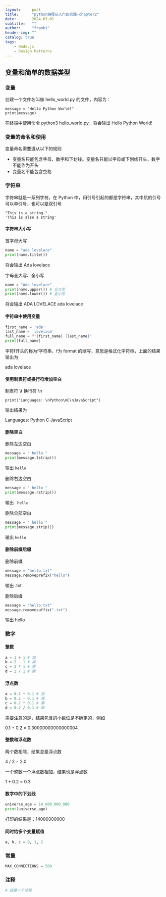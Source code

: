 ```yaml
---
layout:     post
title:      "python编程从入门到实践-chapter2"
date:       2024-03-01
subtitle:   ""
author:     "franki"
header-img: ""
catalog: true
tags:
    - Node.js
    - Design Patterns
---
```


## 变量和简单的数据类型

### 变量

创建一个文件名叫做 hello_world.py 的文件，内容为：

```shell
message = "Hello Python World!"
print(message)
```

在终端中使用命令 python3 hello_world.py，将会输出 Hello Python World!

### 变量的命名和使用

变量命名需要遵从以下的规则

- 变量名只能包含字母、数字和下划线。变量名只能以字母或下划线开头，数字不能作为开头
- 变量名不能包含空格

### 字符串

字符串就是一系列字符。在 Python 中，用引号引起的都是字符串，其中航的引号可以单引号，也可以是双引号

```shell
"This is a string."
'This is also a string'
```

#### 字符串大小写

首字母大写

```python
name = "ada lovelace"
print(name.title())
```

将会输出 Ada lovelace

字母全大写、全小写

```python
name = "Ada lovelace"
print(name.upper()) # 全大写
print(name.lower()) # 全小写
```

将会输出
ADA LOVELACE
ada lovelace

#### 字符串中使用变量

```python
first_name = 'ada'
last_name = 'lovelace'
full_name = f"{first_name} {last_name}"
print(full_name)
```

字符f开头的称为f字符串，f为 format 的缩写，意思是格式化字符串，上面的结果输出为

ada lovelace

#### 使用制表符或换行符增加空白

制表符 \t 换行符 \n

```shell
print("Languages: \nPython\nC\nJavaScript")
```

输出结果为

Languages:
Python
C
JavaScript

#### 删除空白

删除左边空白

```python
message = " hello "
print(message.lstrip())
```

输出 `hello `

删除右边空白

```python
message = " hello "
print(message.rstrip())
```

输出 ` hello`

删除全部空白

```python
message = " hello "
print(message.strip())
```

输出 `hello`

#### 删除前缀后缀

删除前缀

```python
message = "hello.txt"
message.removeprefix("hello")
```

输出 .txt

删除后缀

```python
message = "hello.txt"
message.removesuffix(".txt")
```

输出 hello

### 数字

#### 整数

```python
a = 1 + 1 # 加
b = 2 - 1 # 减
c = 2 * 1 # 乘
d = 2 / 1 # 除
```

#### 浮点数

```python
a = 0.1 + 0.1 # 加
b = 0.2 - 0.1 # 减
c = 0.2 * 0.1 # 乘
d = 0.2 / 0.1 # 除
```

需要注意的是，结果包含的小数位是不确定的，例如

0.1 + 0.2 =
0.30000000000000004

#### 整数和浮点数

两个数相除，结果总是浮点数

4 / 2 = 2.0

一个整数一个浮点数相加，结果也是浮点数

1 + 0.2 = 0.3

#### 数字中的下划线

```python
universe_age = 14_000_000_000
print(universe_age)
```

打印的结果是：14000000000

#### 同时给多个变量赋值

```python
a, b, c = 0, 1, 2
```

### 常量

```python
MAX_CONNECTIONS = 500
```

### 注释

```python
# 这是一个注释
```
